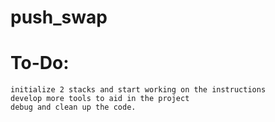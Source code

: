 # push_swap
# To-Do:
    initialize 2 stacks and start working on the instructions
    develop more tools to aid in the project
    debug and clean up the code.
